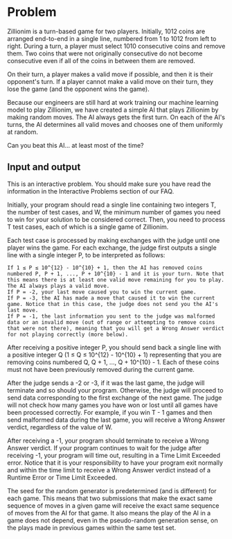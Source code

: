 # Problem

Zillionim is a turn-based game for two players. Initially, 1012 coins are arranged end-to-end in a single line, numbered from 1 to 1012 from left to right. During a turn, a player must select 1010 consecutive coins and remove them. Two coins that were not originally consecutive do not become consecutive even if all of the coins in between them are removed.

On their turn, a player makes a valid move if possible, and then it is their opponent's turn. If a player cannot make a valid move on their turn, they lose the game (and the opponent wins the game).

Because our engineers are still hard at work training our machine learning model to play Zillionim, we have created a simple AI that plays Zillionim by making random moves. The AI always gets the first turn. On each of the AI's turns, the AI determines all valid moves and chooses one of them uniformly at random.

Can you beat this AI... at least most of the time?

## Input and output

This is an interactive problem. You should make sure you have read the information in the Interactive Problems section of our FAQ.

Initially, your program should read a single line containing two integers T, the number of test cases, and W, the minimum number of games you need to win for your solution to be considered correct. Then, you need to process T test cases, each of which is a single game of Zillionim.

Each test case is processed by making exchanges with the judge until one player wins the game. For each exchange, the judge first outputs a single line with a single integer P, to be interpreted as follows:

    If 1 ≤ P ≤ 10^{12} - 10^{10} + 1, then the AI has removed coins numbered P, P + 1, ..., P + 10^{10} - 1 and it is your turn. Note that this means there is at least one valid move remaining for you to play. The AI always plays a valid move.
    If P = -2, your last move caused you to win the current game.
    If P = -3, the AI has made a move that caused it to win the current game. Notice that in this case, the judge does not send you the AI's last move.
    If P = -1, the last information you sent to the judge was malformed data or an invalid move (out of range or attempting to remove coins that were not there), meaning that you will get a Wrong Answer verdict for not playing correctly (more below).

After receiving a positive integer P, you should send back a single line with a positive integer Q (1 ≤ Q ≤ 10^{12} - 10^{10} + 1) representing that you are removing coins numbered Q, Q + 1, ..., Q + 10^{10} - 1. Each of these coins must not have been previously removed during the current game.

After the judge sends a -2 or -3, if it was the last game, the judge will terminate and so should your program. Otherwise, the judge will proceed to send data corresponding to the first exchange of the next game. The judge will not check how many games you have won or lost until all games have been processed correctly. For example, if you win T - 1 games and then send malformed data during the last game, you will receive a Wrong Answer verdict, regardless of the value of W.

After receiving a -1, your program should terminate to receive a Wrong Answer verdict. If your program continues to wait for the judge after receiving -1, your program will time out, resulting in a Time Limit Exceeded error. Notice that it is your responsibility to have your program exit normally and within the time limit to receive a Wrong Answer verdict instead of a Runtime Error or Time Limit Exceeded.

The seed for the random generator is predetermined (and is different) for each game. This means that two submissions that make the exact same sequence of moves in a given game will receive the exact same sequence of moves from the AI for that game. It also means the play of the AI in a game does not depend, even in the pseudo-random generation sense, on the plays made in previous games within the same test set.

